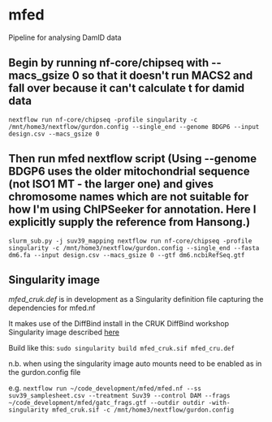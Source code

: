 # mfed
Pipeline for analysing DamID data

## Begin by running nf-core/chipseq with --macs_gsize 0 so that it doesn't run MACS2 and fall over because it can't calculate t for damid data
`nextflow run nf-core/chipseq -profile singularity -c /mnt/home3/nextflow/gurdon.config --single_end --genome BDGP6 --input design.csv --macs_gsize 0`

## Then run mfed nextflow script (Using --genome BDGP6 uses the older mitochondrial sequence (not ISO1 MT - the larger one) and gives chromosome names which are not suitable for how I'm using ChIPSeeker for annotation. Here I explicitly supply the reference from Hansong.)
`slurm_sub.py -j suv39_mapping nextflow run nf-core/chipseq -profile singularity -c /mnt/home3/nextflow/gurdon.config --single_end --fasta dm6.fa --input design.csv --macs_gsize 0 --gtf dm6.ncbiRefSeq.gtf `

## Singularity image
*mfed_cruk.def* is in development as a Singularity definition file capturing the dependencies for mfed.nf

It makes use of the DiffBind install in the CRUK DiffBind workshop Singularity image described [here](https://www.cruk.cam.ac.uk/core-facilities/bioinformatics-core/software/diffbind-tool-for-chip-seq-and-atac-seq-analysis)

Build like this: `sudo singularity build mfed_cruk.sif mfed_cru.def`

n.b. when using the singularity image auto mounts need to be enabled as in the gurdon.config file

e.g. `nextflow run ~/code_development/mfed/mfed.nf --ss suv39_samplesheet.csv --treatment Suv39 --control DAM --frags ~/code_development/mfed/gatc_frags.gtf --outdir outdir -with-singularity mfed_cruk.sif -c /mnt/home3/nextflow/gurdon.config`
